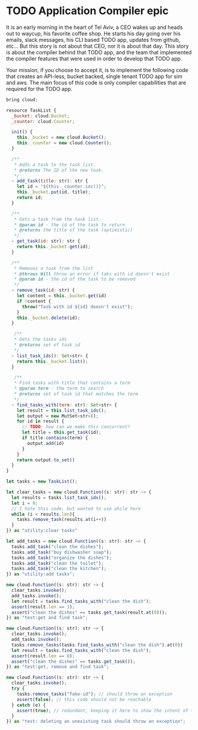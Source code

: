 # TODO Application Compiler epic


It is an early morning in the heart of Tel Aviv, a CEO wakes up and heads out to waycup, his favorite coffee shop. 
He starts his day going over his emails, slack messages, his CLI based TODO app, updates from github, etc... 
But this story is not about that CEO, nor it is about that day. 
This story is about the compiler behind that TODO app, and the team that implemented the compiler features that were used in order to develop that TODO app.

Your mission, if you choose to accept it, is to implement the following code that creates an API-less, bucket backed, single tenant TODO app for sim and aws. The main focus of this code is only compiler capabilities that are required for the TODO app.

```js
bring cloud;

resource TaskList {
  _bucket: cloud.Bucket;
  _counter: cloud.Counter;

  init() {
    this._bucket = new cloud.Bucket();
    this._counter = new cloud.Counter();
  }

  /** 
   * Adds a task to the task list.
   * @returns The ID of the new task.
   */
  ~ add_task(title: str): str {
    let id = "${this._counter.inc()}";
    this._bucket.put(id, title);
    return id;
  }

  /** 
   * Gets a task from the task list.
   * @param id - the id of the task to return
   * @returns the title of the task (optimistic)
   */
  ~ get_task(id: str): str {
    return this._bucket.get(id);
  }

  /** 
   * Removes a task from the list
   * @throws Will throw an error if taks with id doesn't exist
   * @param id - the id of the task to be removed
   */
  ~ remove_task(id: str) {
    let content = this._bucket.get(id)
    if !content {
      throw("Task with id ${id} doesn't exist");
    }
    this._bucket.delete(id);
  }

   /** 
   * Gets the tasks ids 
   * @returns set of task id
   */
  ~ list_task_ids(): Set<str> {
    return this._bucket.list();
  }

   /** 
   * Find tasks with title that contains a term
   * @param term - the term to search
   * @returns set of task id that matches the term
   */
  ~ find_tasks_with(term: str): Set<str> {
    let result = this.list_task_ids();
    let output = new MutSet<str>();
    for id in result {
      // TODO: how can we make this concurrent?
      let title = this.get_task(id);
      if title.contains(term) {
        output.add(id)
      }
    }
    return output.to_set()
  }
}

let tasks = new TaskList();

let clear_tasks = new cloud.Function((s: str): str ~> {
  let results = tasks.list_task_ids();
  let i = 0;
  // I hate this code, but wanted to use while here
  while (i < results.len){
    tasks.remove_task(results.at(i++)) 
  }
}) as "utility:clear tasks"

let add_tasks = new cloud.Function((s: str): str ~> {
  tasks.add_task("clean the dishes");
  tasks.add_task("buy dishwasher soap");
  tasks.add_task("organize the dishes");
  tasks.add_task("clean the toilet");
  tasks.add_task("clean the kitchen");
}) as "utility:add tasks";

new cloud.Function((s: str): str ~> {
  clear_tasks.invoke();
  add_tasks.invoke();
  let result = tasks.find_tasks_with("clean the dish");
  assert(result.len == 1);
  assert("clean the dishes" == tasks.get_task(result.at(0)));
}) as "test:get and find task";

new cloud.Function((s: str): str ~> {
  clear_tasks.invoke();
  add_tasks.invoke();
  tasks.remove_tasks(tasks.find_tasks_with("clean the dish").at(0))
  let result = tasks.find_tasks_with("clean the dish");
  assert(result.len == 0);
  assert("clean the dishes" == tasks.get_task());
}) as "test:get, remove and find task";

new cloud.Function((s: str): str ~> {
  clear_tasks.invoke();
  try {
    tasks.remove_tasks("fake-id"); // should throw an exception
    assert(false); // this code should not be reachable 
  } catch (e) {
    assert(true); // redundant, keeping it here to show the intent of the code
  }
}) as "test: deleting an unexisting task should throw an exception";
```

